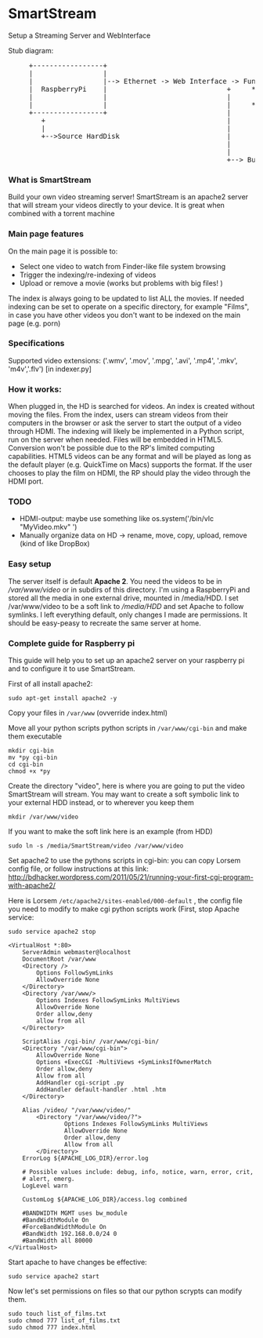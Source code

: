 SmartStream
===========

Setup a Streaming Server and WebInterface



Stub diagram:




<pre>
     +-----------------+
     |                 |
     |                 |--&gt; Ethernet -&gt; Web Interface -&gt; Functions available:
     |  RaspberryPi    |                             +     * Stream a movie in the browser(Choose
     |                 |                             |       from index)
     |                 |                             |     * Output the movie through HDMI
     +-----------------+                             |
        +                                            |
        |                                            |
        +--&gt;Source HardDisk                          |
                                                     |
                                                     |
                                                     +--&gt; Button to force the creation of an index
</pre>

### What is SmartStream
Build your own video streaming server! SmartStream is an apache2 server that will stream your videos directly to your device. It is great when combined with a torrent machine

### Main page features
On the main page it is possible to:
- Select one video to watch from Finder-like file system browsing
- Trigger the indexing/re-indexing of videos
- Upload or remove a movie (works but problems with big files! )

The index is always going to be updated to list ALL the movies. If needed indexing can be set to operate on a specific directory, for example "Films", in case you have other videos you don't want to be indexed on the main page (e.g. porn)

### Specifications
Supported video extensions: ('.wmv', '.mov', '.mpg', '.avi', '.mp4', '.mkv', 'm4v','.flv') [in indexer.py]

### How it works:
When plugged in, the HD is searched for videos. An index is created without moving the files. From the index, users can stream videos from their computers in the browser or ask the server to start the output of a video through HDMI.
The indexing will likely be implemented in a Python script, run on the server when needed. Files will be embedded in HTML5. Conversion won't be possible due to the RP's limited computing capabilities. HTML5 videos can be any format and will be played as long as the default player (e.g. QuickTime on Macs) supports the format. If the user chooses to play the film on HDMI, the RP should play the video through the HDMI port.

### TODO
* HDMI-output: maybe use something like os.system('/bin/vlc "MyVideo.mkv" ')
* Manually organize data on HD -> rename, move, copy, upload, remove (kind of like DropBox)

### Easy setup
The server itself is default **Apache 2**. You need the videos to be in */var/www/video* or in subdirs of this directory.
I'm using a RaspberryPi and stored all the media in one external drive, mounted in /media/HDD. I set /var/www/video
to be a soft link to */media/HDD* and set Apache to follow symlinks. I left everything default, only changes I made
are permissions. It should be easy-peasy to recreate the same server at home.

### Complete guide for Raspberry pi
This guide will help you to set up an apache2 server on your raspberry pi and to configure it to use SmartStream.

First of all install apache2:

```shell
sudo apt-get install apache2 -y
```

Copy your files in `/var/www` (ovverride index.html)

Move all your python scripts python scripts in `/var/www/cgi-bin` and make them executable

```shell
mkdir cgi-bin
mv *py cgi-bin
cd cgi-bin
chmod +x *py
```

Create the directory "video", here is where you are going to put the video SmartStream will stream. You may want to create a soft symbolic link to your external HDD instead, or to wherever you keep them

```shell
mkdir /var/www/video
```
If you want to make the soft link  here is an example (from HDD)

```shell
sudo ln -s /media/SmartStream/video /var/www/video
```
Set apache2 to use the pythons scripts in cgi-bin: you can copy Lorsem config file, or follow instructions at this link: http://bdhacker.wordpress.com/2011/05/21/running-your-first-cgi-program-with-apache2/

Here is Lorsem `/etc/apache2/sites-enabled/000-default` , the config file you need to modify to make cgi python scripts work
(First, stop Apache service:
```shell
sudo service apache2 stop
```

```
<VirtualHost *:80>
	ServerAdmin webmaster@localhost
	DocumentRoot /var/www
	<Directory />
		Options FollowSymLinks
		AllowOverride None
	</Directory>
	<Directory /var/www/>
		Options Indexes FollowSymLinks MultiViews
		AllowOverride None
		Order allow,deny
		allow from all
	</Directory>

	ScriptAlias /cgi-bin/ /var/www/cgi-bin/
	<Directory "/var/www/cgi-bin">
		AllowOverride None
		Options +ExecCGI -MultiViews +SymLinksIfOwnerMatch
		Order allow,deny
		Allow from all
		AddHandler cgi-script .py
		AddHandler default-handler .html .htm
	</Directory>

	Alias /video/ "/var/www/video/"
        <Directory "/var/www/video/?">
                Options Indexes FollowSymLinks MultiViews
                AllowOverride None
                Order allow,deny
                Allow from all
        </Directory>
	ErrorLog ${APACHE_LOG_DIR}/error.log

	# Possible values include: debug, info, notice, warn, error, crit,
	# alert, emerg.
	LogLevel warn

	CustomLog ${APACHE_LOG_DIR}/access.log combined

	#BANDWIDTH MGMT uses bw_module
	#BandWidthModule On
	#ForceBandWidthModule On
	#BandWidth 192.168.0.0/24 0
	#BandWidth all 80000
</VirtualHost>
```
Start apache to have changes be effective:

```shell
sudo service apache2 start
```
Now let's set permissions on files so that our python scrypts can modify them. 

```shell
sudo touch list_of_films.txt
sudo chmod 777 list_of_films.txt
sudo chmod 777 index.html
```
